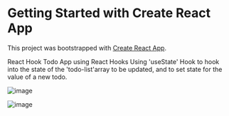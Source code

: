 # Getting Started with Create React App

This project was bootstrapped with [Create React App](https://github.com/facebook/create-react-app).

React Hook Todo App using React Hooks
Using 'useState' Hook to hook into the state of the 'todo-list'array to be updated,  and to set state for the value of a new todo.







![image](https://user-images.githubusercontent.com/48888775/120102590-c2b64380-c119-11eb-97b7-35fdaa4e01ad.png)

![image](https://user-images.githubusercontent.com/48888775/120102665-1759be80-c11a-11eb-97d7-ddbdf60a8259.png)

